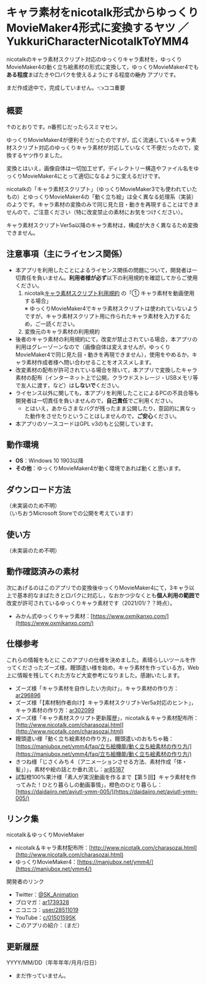 # キャラ素材をnicotalk形式からゆっくりMovieMaker4形式に変換するヤツ ／ YukkuriCharacterNicotalkToYMM4

<!-- convert nicotalk’s yukkuri character material to Yukkuri Movie Maker 4’s character -->

nicotalkのキャラ素材スクリプト対応のゆっくりキャラ素材を，ゆっくりMovieMaker4の動く立ち絵素材の形式に変換して，ゆっくりMovieMaker4でも**ある程度**まばたきや口パクを使えるようにする程度の~~能力~~ アプリです。

まだ作成途中で，完成していません。👈ココ重要


## 概要

↑のとおりです。*n*番煎じだったらスミマセン。

ゆっくりMovieMaker4が便利そうだったのですが，広く流通しているキャラ素材スクリプト対応のゆっくりキャラ素材が対応していなくて不便だったので，変換するヤツ作りました。

変換とはいえ，画像自体は一切加工せず，ディレクトリー構造やファイル名をゆっくりMovieMaker4にとって適切になるように変えるだけです。

nicotalkの「キャラ素材スクリプト」（ゆっくりMovieMaker3でも使われていたもの）とゆっくりMovieMaker4の「動く立ち絵」は全く異なる処理系（実装）のようです。キャラ素材の変換のみで同じ見た目・動きを再現することはできませんので，ご注意ください（特に改変禁止の素材にお気をつけください）。

キャラ素材スクリプトVer5a以降のキャラ素材は，構成が大きく異なるため変換できません。


## 注意事項（主にライセンス関係）

- 本アプリを利用したことによるライセンス関係の問題について，開発者は一切責任を負いません。**利用者様が必ず**以下の利用規約を確認してからご使用ください。
	1. nicotalk[キャラ素材スクリプト利用規約](http://www.nicotalk.com/kiyaku.html) の「① キャラ素材を動画使用する場合」  
	※ ゆっくりMovieMaker4でキャラ素材スクリプトは使われていないようですが，キャラ素材スクリプト用に作られたキャラ素材を入力するため，ご一読ください。
	1. 変換元のキャラ素材の利用規約
- 後者のキャラ素材の利用規約にて，改変が禁止されている場合，本アプリの利用はグレーゾーンなので（画像自体は変えませんが，ゆっくりMovieMaker4で同じ見た目・動きを再現できません），使用をやめるか，キャラ素材作成者様へ問い合わせることをオススメします。
- 改変素材の配布が許可されている場合を除いて，本アプリで変換したキャラ素材の配布（インターネット上で公開，クラウドストレージ・USBメモリ等で友人に渡す，など）は**しないで**ください。
- ライセンス以外に関しても，本アプリを利用したことによるPCの不具合等も開発者は一切責任を負いませんので，**自己責任**でご利用ください。
	- とはいえ，あからさまなバグが残ったまま公開したり，意図的に異なった動作をさせたりということはしませんので，**ご安心**ください。
- 本アプリのソースコードはGPL v3のもと公開しています。


## 動作環境

- **OS**：Windows 10 1903以降
- **その他**：ゆっくりMovieMaker4が動く環境であれば動くと思います。


## ダウンロード方法

（未実装のため不明）  
（いちおうMicrosoft Storeでの公開を考えています）


## 使い方

（未実装のため不明）


## 動作確認済みの素材

次にあげるのはこのアプリでの変換後ゆっくりMovieMaker4にて，3キャラ以上で基本的なまばたきと口パクに対応し，なおかつ少なくとも**個人利用の範囲で**改変が許可されているゆっくりキャラ素材です（2021/01/？？時点）。

- みかん式ゆっくりキャラ素材：[https://www.oxmikanxo.com/](https://www.oxmikanxo.com/)


## 仕様参考

これらの情報をもとに このアプリの仕様を決めました。素晴らしいツールを作ってくださったズーズ様，饅頭遣い様を始め，キャラ素材を作っている方，Web上に情報を残してくれた方など大変参考になりました。感謝いたします。

- ズーズ様「キャラ素材を自作したい方向け」，キャラ素材の作り方：[ar296896](https://ch.nicovideo.jp/charasozai/blomaga/ar296896)
- ズーズ様「【素材制作者向け】キャラ素材スクリプトVer5a対応のヒント」，キャラ素材の作り方：[ar302099](https://ch.nicovideo.jp/charasozai/blomaga/ar302099)
- ズーズ様「キャラ素材スクリプト更新履歴」，nicotalk＆キャラ素材配布所：[http://www.nicotalk.com/charasozai.html](http://www.nicotalk.com/charasozai.html)
- 饅頭遣い様「動く立ち絵素材の作り方」，饅頭遣いのおもちゃ箱：[https://manjubox.net/ymm4/faq/立ち絵機能/動く立ち絵素材の作り方/](https://manjubox.net/ymm4/faq/立ち絵機能/動く立ち絵素材の作り方/)
- きつね様「じさくみち４（アニメーションさせる方法、素材作成「体・髪」）」，素材や絵の話とか垂れ流し：[ar85187](https://ch.nicovideo.jp/kitsunerider/blomaga/ar85187)
- 試製橙100%果汁様「素人が実況動画を作るまで【第５回】キャラ素材を作ってみた！ひとり暮らしの動画事情」，橙色のひとり暮らし：[https://daidaiiro.net/aviutl-ymm-005/](https://daidaiiro.net/aviutl-ymm-005/)


## リンク集

nicotalk＆ゆっくりMovieMaker

- nicotalk＆キャラ素材配布所：[http://www.nicotalk.com/charasozai.html](http://www.nicotalk.com/charasozai.html)
- ゆっくりMovieMaker4：[https://manjubox.net/ymm4/](https://manjubox.net/ymm4/)


開発者のリンク

- Twitter：[@SK_Animation](https://twitter.com/SK_Animation)
- ブロマガ：[ar1739328](https://ch.nicovideo.jp/skas-web/blomaga/ar1739328)
- ニコニコ：[user/28511019](https://www.nicovideo.jp/user/28511019)
- YouTube：[c/0150159SK](https://youtube.com/c/0150159SK)
- このアプリの紹介：（まだ）


## 更新履歴

YYYY/MM/DD（年年年年/月月/日日）

- まだ作っていません。
